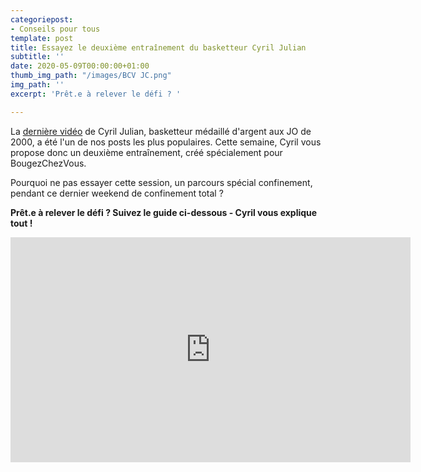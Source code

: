```yaml
---
categoriepost:
- Conseils pour tous
template: post
title: Essayez le deuxième entraînement du basketteur Cyril Julian
subtitle: ''
date: 2020-05-09T00:00:00+01:00
thumb_img_path: "/images/BCV JC.png"
img_path: ''
excerpt: 'Prêt.e à relever le défi ? '

---
```

La [dernière vidéo](https://bougezchezvous.fr/posts/le-basketteur-cyril-julian-a-cr%C3%A9%C3%A9-un-entra%C3%AEnement-pour-bougezchezvous/) de Cyril Julian, basketteur médaillé d'argent aux JO de 2000, a été l'un de nos posts les plus populaires. Cette semaine, Cyril vous propose donc un deuxième entraînement, créé spécialement pour BougezChezVous.

Pourquoi ne pas essayer cette session, un parcours spécial confinement, pendant ce dernier weekend de confinement total ? 

**Prêt.e à relever le défi ? Suivez le guide ci-dessous - Cyril vous explique tout !**

<body>

<iframe src="https://player.vimeo.com/video/416627330?loop=1" width="640" height="360" frameborder="0" allow="autoplay; fullscreen" allowfullscreen></iframe>

</body>